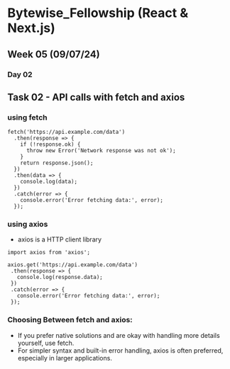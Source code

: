 # Bytewise_Fellowship (React & Next.js)
## Week 05 (09/07/24)

### Day 02
## Task 02 - API calls with fetch and axios

### using fetch

```
fetch('https://api.example.com/data')
  .then(response => {
    if (!response.ok) {
      throw new Error('Network response was not ok');
    }
    return response.json();
  })
  .then(data => {
    console.log(data);
  })
  .catch(error => {
    console.error('Error fetching data:', error);
  });
```

 ### using axios 

 - axios is a HTTP client library 

 ```
import axios from 'axios';

axios.get('https://api.example.com/data')
  .then(response => {
    console.log(response.data);
  })
  .catch(error => {
    console.error('Error fetching data:', error);
  });
```

### Choosing Between fetch and axios:
- If you prefer native solutions and are okay with handling more details yourself, use fetch.
- For simpler syntax and built-in error handling, axios is often preferred, especially in larger applications.
